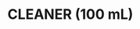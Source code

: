 ---
title: "CLEANER (100 mL)"
price: "TBA"
desc: "Opis nije dostupan"
img_path: "/assets/img/A.MIG-2001.jpg"
brand: AMMO
available: true
cat: "acrylics"
subcat: "ACRYLIC AUXILIARY PRODUCTS"
subsubcat: "SS"
---